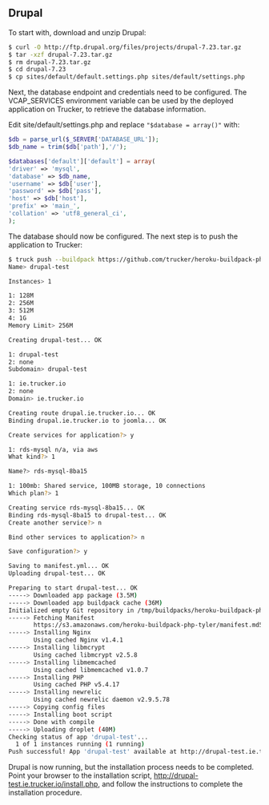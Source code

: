 ## Drupal

To start with, download and unzip Drupal:
```bash
$ curl -O http://ftp.drupal.org/files/projects/drupal-7.23.tar.gz
$ tar -xzf drupal-7.23.tar.gz
$ rm drupal-7.23.tar.gz
$ cd drupal-7.23
$ cp sites/default/default.settings.php sites/default/settings.php
```

Next, the database endpoint and credentials need to be configured. The VCAP_SERVICES environment variable can be used by 
the deployed application on Trucker, to retrieve the database information.

Edit site/default/settings.php and replace `"$database = array()"` with:
```php
$db = parse_url($_SERVER['DATABASE_URL']);
$db_name = trim($db['path'],'/');

$databases['default']['default'] = array(
'driver' => 'mysql',
'database' => $db_name,
'username' => $db['user'],
'password' => $db['pass'],
'host' => $db['host'],
'prefix' => 'main_',
'collation' => 'utf8_general_ci',
);
```
The database should now be configured. The next step is to push the application to Trucker:

```bash
$ truck push --buildpack https://github.com/trucker/heroku-buildpack-php-tyler.git
Name> drupal-test

Instances> 1

1: 128M
2: 256M
3: 512M
4: 1G
Memory Limit> 256M

Creating drupal-test... OK

1: drupal-test
2: none
Subdomain> drupal-test

1: ie.trucker.io
2: none
Domain> ie.trucker.io

Creating route drupal.ie.trucker.io... OK
Binding drupal.ie.trucker.io to joomla... OK

Create services for application?> y

1: rds-mysql n/a, via aws
What kind?> 1

Name?> rds-mysql-8ba15

1: 100mb: Shared service, 100MB storage, 10 connections
Which plan?> 1

Creating service rds-mysql-8ba15... OK
Binding rds-mysql-8ba15 to drupal-test... OK
Create another service?> n

Bind other services to application?> n

Save configuration?> y

Saving to manifest.yml... OK
Uploading drupal-test... OK

Preparing to start drupal-test... OK
-----> Downloaded app package (3.5M)
-----> Downloaded app buildpack cache (36M)
Initialized empty Git repository in /tmp/buildpacks/heroku-buildpack-php-tyler.git/.git/
-----> Fetching Manifest
       https://s3.amazonaws.com/heroku-buildpack-php-tyler/manifest.md5sum
-----> Installing Nginx
       Using cached Nginx v1.4.1
-----> Installing libmcrypt
       Using cached libmcrypt v2.5.8
-----> Installing libmemcached
       Using cached libmemcached v1.0.7
-----> Installing PHP
       Using cached PHP v5.4.17
-----> Installing newrelic
       Using cached newrelic daemon v2.9.5.78
-----> Copying config files
-----> Installing boot script
-----> Done with compile
-----> Uploading droplet (40M)
Checking status of app 'drupal-test'...
  1 of 1 instances running (1 running)
Push successful! App 'drupal-test' available at http://drupal-test.ie.trucker.io
```

Drupal is now running, but the installation process needs to be completed. Point your browser to the installation script, 
http://drupal-test.ie.trucker.io/install.php, and follow the instructions to complete the installation procedure.
